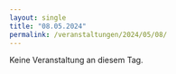 ```yaml
---
layout: single
title: "08.05.2024"
permalink: /veranstaltungen/2024/05/08/
---
```


Keine Veranstaltung an diesem Tag.

